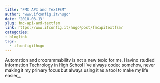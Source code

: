 ```yaml
---
title: "FMC API and TextFSM"
author: 'www.ifconfig.it/hugo'
date: '2018-03-13'
slug: fmc-api-and-textfsm
link: https://www.ifconfig.it/hugo/post/fmcapitextfsm/
categories:
- bloglink
tags:
  - ifconfigithugo
---
```


Automation and programmability is not a new topic for me. Having studied Information Technology in High School I've always coded somehow, never making it my primary focus but always using it as a tool to make my life easier[... <i class="fas fa-external-link-alt"></i>](https://www.ifconfig.it/hugo/post/fmcapitextfsm/)

